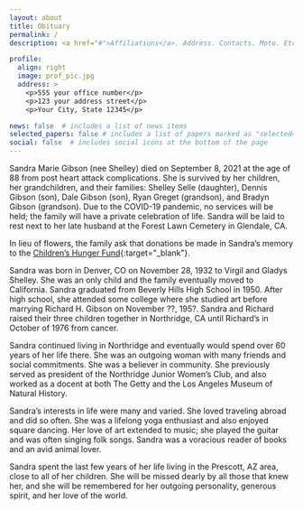 ```yaml
---
layout: about
title: Obituary
permalink: /
description: <a href="#">Affiliations</a>. Address. Contacts. Moto. Etc.

profile:
  align: right
  image: prof_pic.jpg
  address: >
    <p>555 your office number</p>
    <p>123 your address street</p>
    <p>Your City, State 12345</p>

news: false  # includes a list of news items
selected_papers: false # includes a list of papers marked as "selected={true}"
social: false  # includes social icons at the bottom of the page
---
```


Sandra Marie Gibson (nee Shelley) died on September 8, 2021 at the age of 88 from post heart attack complications.  She is survived by her children, her grandchildren, and their families: Shelley Selle (daughter), Dennis Gibson (son), Dale Gibson (son), Ryan Greget (grandson), and Bradyn Gibson (grandson).  Due to the COVID-19 pandemic, no services will be held; the family will have a private celebration of life.  Sandra will be laid to rest next to her late husband at the Forest Lawn Cemetery in Glendale, CA.

In lieu of flowers, the family ask that donations be made in Sandra’s memory to the [Children’s Hunger Fund](https://childrenshungerfund.org/){:target="\_blank"}.

Sandra was born in Denver, CO on November 28, 1932 to Virgil and Gladys Shelley.  She was an only child and the family eventually moved to California.  Sandra graduated from Beverly Hills High School in 1950.  After high school, she attended some college where she studied art before marrying Richard H. Gibson on November ??, 195?.  Sandra and Richard raised their three children together in Northridge, CA until Richard’s in October of 1976 from cancer.

Sandra continued living in Northridge and eventually would spend over 60 years of her life there.  She was an outgoing woman with many friends and social commitments.  She was a believer in community.  She previously served as president of the Northridge Junior Women’s Club, and also worked as a docent at both The Getty and the Los Angeles Museum of Natural History.

Sandra’s interests in life were many and varied.  She loved traveling abroad and did so often.  She was a lifelong yoga enthusiast and also enjoyed square dancing.  Her love of art extended to music; she played the guitar and was often singing folk songs.  Sandra was a voracious reader of books and an avid animal lover.

Sandra spent the last few years of her life living in the Prescott, AZ area, close to all of her children.  She will be missed dearly by all those that knew her, and she will be remembered for her outgoing personality, generous spirit, and her love of the world.